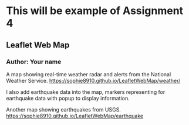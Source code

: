 # This will be example of Assignment 4
## Leaflet Web Map
### Author: Your name

A map showing real-time weather radar and alerts from the National Weather Service. <https://sophie8910.github.io/LeafletWebMap/weather/>

I also add earthquake data into the map, markers representing for earthquake data with popup to display information. 

Another map showing earthquakes from USGS.   
<https://sophie8910.github.io/LeafletWebMap/earthquake>  

